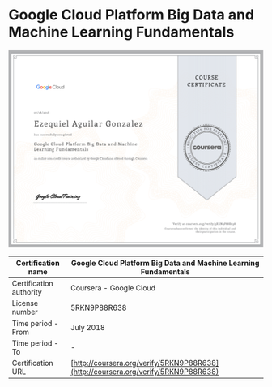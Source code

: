 # Google Cloud Platform Big Data and Machine Learning Fundamentals
![Certificate](01-ezequiel-aguilar-gonzalez-google-cloud-platform-big-data-and-machine-learning-fundamentals.png)

|Certification name|    Google Cloud Platform Big Data and Machine Learning Fundamentals|
| --- | --- |
|Certification authority|Coursera - Google Cloud|
|License number| 5RKN9P88R638|
|Time period - From| July 2018|
|Time period - To| - |
|Certification URL|[http://coursera.org/verify/5RKN9P88R638](http://coursera.org/verify/5RKN9P88R638) |
